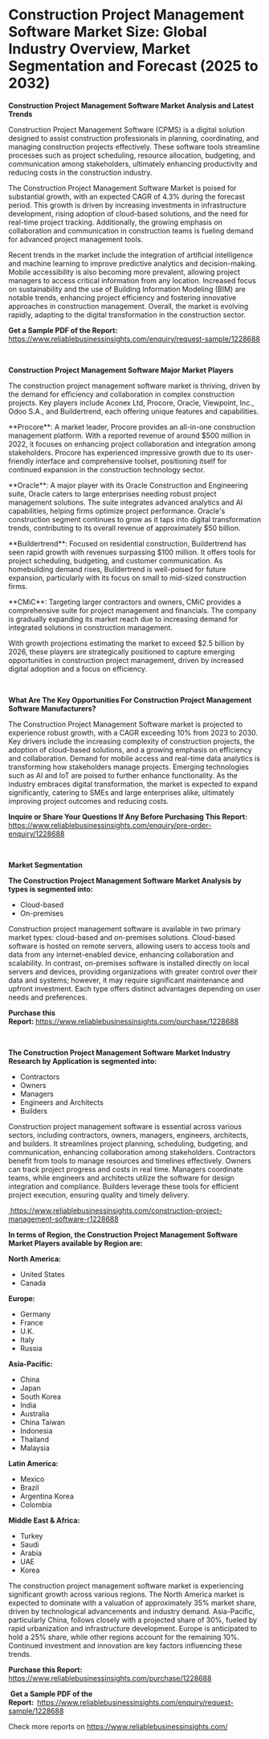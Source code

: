 <p><h1>Construction Project Management Software Market Size: Global Industry Overview, Market Segmentation and Forecast (2025 to 2032)</h1></p><p><strong>Construction Project Management Software Market Analysis and Latest Trends</strong></p>
<p><p>Construction Project Management Software (CPMS) is a digital solution designed to assist construction professionals in planning, coordinating, and managing construction projects effectively. These software tools streamline processes such as project scheduling, resource allocation, budgeting, and communication among stakeholders, ultimately enhancing productivity and reducing costs in the construction industry.</p><p>The Construction Project Management Software Market is poised for substantial growth, with an expected CAGR of 4.3% during the forecast period. This growth is driven by increasing investments in infrastructure development, rising adoption of cloud-based solutions, and the need for real-time project tracking. Additionally, the growing emphasis on collaboration and communication in construction teams is fueling demand for advanced project management tools.</p><p>Recent trends in the market include the integration of artificial intelligence and machine learning to improve predictive analytics and decision-making. Mobile accessibility is also becoming more prevalent, allowing project managers to access critical information from any location. Increased focus on sustainability and the use of Building Information Modeling (BIM) are notable trends, enhancing project efficiency and fostering innovative approaches in construction management. Overall, the market is evolving rapidly, adapting to the digital transformation in the construction sector.</p></p>
<p><strong>Get a Sample PDF of the Report:&nbsp;</strong> <a href="https://www.reliablebusinessinsights.com/enquiry/request-sample/1228688?utm_campaign=2757&utm_medium=2&utm_source=Github&utm_content=ia&utm_term=09032025&utm_id=construction-project-management-software">https://www.reliablebusinessinsights.com/enquiry/request-sample/1228688</a></p>
<p>&nbsp;</p>
<p><strong>Construction Project Management Software Major Market Players</strong></p>
<p><p>The construction project management software market is thriving, driven by the demand for efficiency and collaboration in complex construction projects. Key players include Aconex Ltd, Procore, Oracle, Viewpoint, Inc., Odoo S.A., and Buildertrend, each offering unique features and capabilities.</p><p>**Procore**: A market leader, Procore provides an all-in-one construction management platform. With a reported revenue of around $500 million in 2022, it focuses on enhancing project collaboration and integration among stakeholders. Procore has experienced impressive growth due to its user-friendly interface and comprehensive toolset, positioning itself for continued expansion in the construction technology sector.</p><p>**Oracle**: A major player with its Oracle Construction and Engineering suite, Oracle caters to large enterprises needing robust project management solutions. The suite integrates advanced analytics and AI capabilities, helping firms optimize project performance. Oracle's construction segment continues to grow as it taps into digital transformation trends, contributing to its overall revenue of approximately $50 billion.</p><p>**Buildertrend**: Focused on residential construction, Buildertrend has seen rapid growth with revenues surpassing $100 million. It offers tools for project scheduling, budgeting, and customer communication. As homebuilding demand rises, Buildertrend is well-poised for future expansion, particularly with its focus on small to mid-sized construction firms.</p><p>**CMiC**: Targeting larger contractors and owners, CMiC provides a comprehensive suite for project management and financials. The company is gradually expanding its market reach due to increasing demand for integrated solutions in construction management.</p><p>With growth projections estimating the market to exceed $2.5 billion by 2026, these players are strategically positioned to capture emerging opportunities in construction project management, driven by increased digital adoption and a focus on efficiency.</p></p>
<p>&nbsp;</p>
<p><strong>What Are The Key Opportunities For Construction Project Management Software Manufacturers?</strong></p>
<p><p>The Construction Project Management Software market is projected to experience robust growth, with a CAGR exceeding 10% from 2023 to 2030. Key drivers include the increasing complexity of construction projects, the adoption of cloud-based solutions, and a growing emphasis on efficiency and collaboration. Demand for mobile access and real-time data analytics is transforming how stakeholders manage projects. Emerging technologies such as AI and IoT are poised to further enhance functionality. As the industry embraces digital transformation, the market is expected to expand significantly, catering to SMEs and large enterprises alike, ultimately improving project outcomes and reducing costs.</p></p>
<p><strong>Inquire or Share Your Questions If Any Before Purchasing This Report:</strong> <a href="https://www.reliablebusinessinsights.com/enquiry/pre-order-enquiry/1228688?utm_campaign=2757&utm_medium=2&utm_source=Github&utm_content=ia&utm_term=09032025&utm_id=construction-project-management-software">https://www.reliablebusinessinsights.com/enquiry/pre-order-enquiry/1228688</a></p>
<p>&nbsp;</p>
<p><strong>Market Segmentation</strong></p>
<p><strong>The Construction Project Management Software Market Analysis by types is segmented into:</strong></p>
<p><ul><li>Cloud-based</li><li>On-premises</li></ul></p>
<p><p>Construction project management software is available in two primary market types: cloud-based and on-premises solutions. Cloud-based software is hosted on remote servers, allowing users to access tools and data from any internet-enabled device, enhancing collaboration and scalability. In contrast, on-premises software is installed directly on local servers and devices, providing organizations with greater control over their data and systems; however, it may require significant maintenance and upfront investment. Each type offers distinct advantages depending on user needs and preferences.</p></p>
<p><strong>Purchase this Report:&nbsp;</strong><a href="https://www.reliablebusinessinsights.com/purchase/1228688?utm_campaign=2757&utm_medium=2&utm_source=Github&utm_content=ia&utm_term=09032025&utm_id=construction-project-management-software">https://www.reliablebusinessinsights.com/purchase/1228688</a></p>
<p>&nbsp;</p>
<p><strong>The Construction Project Management Software Market Industry Research by Application is segmented into:</strong></p>
<p><ul><li>Contractors</li><li>Owners</li><li>Managers</li><li>Engineers and Architects</li><li>Builders</li></ul></p>
<p><p>Construction project management software is essential across various sectors, including contractors, owners, managers, engineers, architects, and builders. It streamlines project planning, scheduling, budgeting, and communication, enhancing collaboration among stakeholders. Contractors benefit from tools to manage resources and timelines effectively. Owners can track project progress and costs in real time. Managers coordinate teams, while engineers and architects utilize the software for design integration and compliance. Builders leverage these tools for efficient project execution, ensuring quality and timely delivery.</p></p>
<p><a href="https://www.reliablebusinessinsights.com/construction-project-management-software-r1228688?utm_campaign=2757&utm_medium=2&utm_source=Github&utm_content=ia&utm_term=09032025&utm_id=construction-project-management-software">&nbsp;https://www.reliablebusinessinsights.com/construction-project-management-software-r1228688</a></p>
<p><strong>In terms of Region, the Construction Project Management Software Market Players available by Region are:</strong></p>
<p>
    <p> <strong> North America: </strong>
        <ul>
            <li>United States</li>
            <li>Canada</li>
        </ul>
        </p> 
    <p> <strong> Europe: </strong>
        <ul>
            <li>Germany</li>
            <li>France</li>
            <li>U.K.</li>
            <li>Italy</li>
            <li>Russia</li>
        </ul>
        </p> 
    <p> <strong> Asia-Pacific: </strong>
        <ul>
            <li>China</li>
            <li>Japan</li>
            <li>South Korea</li>
            <li>India</li>
            <li>Australia</li>
            <li>China Taiwan</li>
            <li>Indonesia</li>
            <li>Thailand</li>
            <li>Malaysia</li>
        </ul>
        </p> 
    <p> <strong> Latin America: </strong>
        <ul>
            <li>Mexico</li>
            <li>Brazil</li>
            <li>Argentina Korea</li>
            <li>Colombia</li>
        </ul>
        </p> 
    <p> <strong> Middle East & Africa: </strong>
        <ul>
            <li>Turkey</li>
            <li>Saudi</li>
            <li>Arabia</li>
            <li>UAE</li>
            <li>Korea</li>
        </ul>
    </p>
    </p>
<p><p>The construction project management software market is experiencing significant growth across various regions. The North America market is expected to dominate with a valuation of approximately 35% market share, driven by technological advancements and industry demand. Asia-Pacific, particularly China, follows closely with a projected share of 30%, fueled by rapid urbanization and infrastructure development. Europe is anticipated to hold a 25% share, while other regions account for the remaining 10%. Continued investment and innovation are key factors influencing these trends.</p></p>
<p><strong>Purchase this Report: </strong><a href="https://www.reliablebusinessinsights.com/purchase/1228688?utm_campaign=2757&utm_medium=2&utm_source=Github&utm_content=ia&utm_term=09032025&utm_id=construction-project-management-software">https://www.reliablebusinessinsights.com/purchase/1228688</a></p>
<p>&nbsp;<strong>Get a Sample PDF of the Report:&nbsp;&nbsp;</strong><a href="https://www.reliablebusinessinsights.com/enquiry/request-sample/1228688?utm_campaign=2757&utm_medium=2&utm_source=Github&utm_content=ia&utm_term=09032025&utm_id=construction-project-management-software">https://www.reliablebusinessinsights.com/enquiry/request-sample/1228688</a></p>
<p><strong></strong></p>
<p>Check more reports on <a href="https://www.reliablebusinessinsights.com/?utm_campaign=2757&utm_medium=2&utm_source=Github&utm_content=ia&utm_term=09032025&utm_id=construction-project-management-software">https://www.reliablebusinessinsights.com/</a></p>